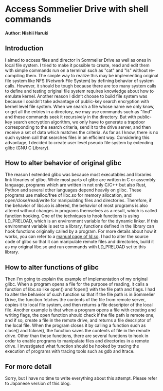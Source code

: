 # Access Sommelier Drive with shell commands
#### Author: Nishii Haruki

## Introduction
 
I aimed to access files and director in Sommelier Drive as well as ones in local file system. I tried to make it possible to create, read and edit them with simple commands run on a terminal such as "cat" and "ls" without re-compiling them. The simple way to realize this may be implementing original file system like NFS (Network File System) by defining behavior of system calls. However, it should be tough because there are too many system calls to define and testing original file system requires knowledge about how to emulate kernel. Another reason I didn’t choose to build file system was because I couldn’t take advantage of public-key search encryption with kernel level file system. When we search a file whose name we only know, or get all the entries in a directory, we may use commands such as "find" and these commands seek it recursively in the directory. But with public-key search encryption algorithm, we only have to generate a trapdoor corresponding to the search criteria, send it to the drive server, and then receive a set of data which matches the criteria. As far as I know, there is no such system call that searches files in an efficient way. Considering this advantage, I decided to create user level pseudo file system by extending glibc (GNU C Library).

## How to alter behavior of original glibc

The reason I extended glibc was because most executables and libraries link libraries of glibc. While most parts of glibc are written in C or assembly language, programs which are written in not only C/C++ but also Rust, Python and several other languages depend heavily on glibc. These programs use malloc/free of libc.so for memory allocation, and open/close/read/write for manipulating files and directories. Therefore, if the behavior of libc.so is altered, the behavior of most programs is also altered without changes in programs themselves as a result, which is called function hooking. One of the techniques to hook functions is using LD_PRELOAD, which is an environment variable for the dynamic linker. If this environment variable is set to a library, functions defined in the library can hook functions originally called by a program. For more details about how it works, you can refer to a [manual page of ld.so](https://man7.org/linux/man-pages/man8/ld.so.8.html). I had to alter the source code of glibc so that it can manipulate remote files and directories, build it as my original libc.so and run commands with LD_PRELOAD set to this library.

## How to alter functions of glibc

Then I'm going to explain the example of implementation of my original glibc. When a program opens a file for the purpose of reading, it calls a function of libc.so like open() and fopen() with the file path and flags. I had to alter the behavior of such function so that if the file path is in Sommelier Drive, the function fetches the contents of the file from remote server, copies it to local file system, and then returns a file descriptor of the local file. Another example is that when a program opens a file with creating and writing flags, the open function should check if the file path is remote one, and if so, create a file in the remote drive, and returns a file descriptor of the local file. When the program closes it by calling a function such as close() and fclose(), the function saves the contents of file in the remote drive. Other than these functions, there are several functions to hook in order to enable programs to manipulate files and directories in a remote drive. I investigated what function should be hooked by tracing the execution of programs with tracing tools such as gdb and ltrace.

## For more detail

Sorry, but I have no time to write everything about this attempt. Please refer to Japanese version of this blog.
